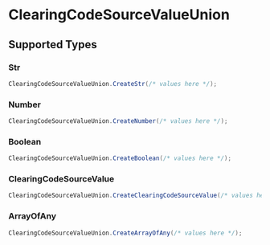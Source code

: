 # ClearingCodeSourceValueUnion


## Supported Types

### Str

```csharp
ClearingCodeSourceValueUnion.CreateStr(/* values here */);
```

### Number

```csharp
ClearingCodeSourceValueUnion.CreateNumber(/* values here */);
```

### Boolean

```csharp
ClearingCodeSourceValueUnion.CreateBoolean(/* values here */);
```

### ClearingCodeSourceValue

```csharp
ClearingCodeSourceValueUnion.CreateClearingCodeSourceValue(/* values here */);
```

### ArrayOfAny

```csharp
ClearingCodeSourceValueUnion.CreateArrayOfAny(/* values here */);
```
